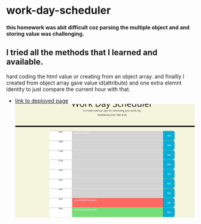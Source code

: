 
# work-day-scheduler
#### this homework was abit difficult coz parsing the multiple object and and storing value was challenging.
 ## I tried all the methods that I learned and available.
 hard coding the html value or creating from an object array.
 and finallly I created from object array gave value id(attribute)
 and one extra elemnt identity to just compare the current hour with that.
 - [link to deployed page](https://ghimirear.github.io/work-day-scheduler/)
 ![screenshoot](images/hm-5.JPG)

